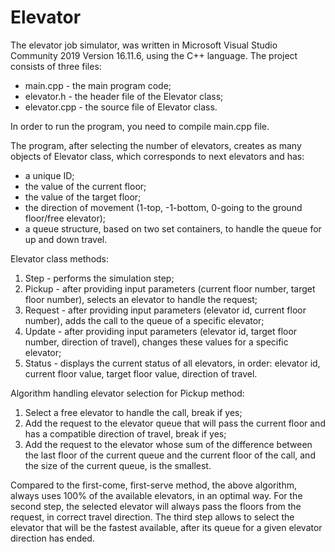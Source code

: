 # Elevator
The elevator job simulator, was written in Microsoft Visual Studio Community 2019 Version 16.11.6, using the C++ language. 
The project consists of three files:
- main.cpp - the main program code;
- elevator.h - the header file of the Elevator class;
- elevator.cpp - the source file of Elevator class.

In order to run the program, you need to compile main.cpp file.

The program, after selecting the number of elevators, creates as many objects of Elevator class, which corresponds to next elevators and has:
- a unique ID;
- the value of the current floor;
- the value of the target floor;
- the direction of movement (1-top, -1-bottom, 0-going to the ground floor/free elevator);
- a queue structure, based on two set containers, to handle the queue for up and down travel.

Elevator class methods:
1. Step - performs the simulation step;
2. Pickup - after providing input parameters (current floor number, target  floor number), selects an elevator to handle the request;
3. Request - after providing input parameters (elevator id, current floor number), adds the call to the queue of a specific elevator;
4. Update - after providing input parameters (elevator id, target floor number, direction of travel), changes these values for a specific elevator;
5. Status - displays the current status of all elevators, in order: elevator id, current floor value, target floor value, direction of travel.

Algorithm handling elevator selection for Pickup method:
1. Select a free elevator to handle the call, break if yes;
2. Add the request to the elevator queue that will pass the current floor and has a compatible direction of travel, break if yes;
3. Add the request to the elevator whose sum of the difference between the last floor of the current queue and the current floor of the call, and the size of the current queue, is the smallest.

Compared to the first-come, first-serve method, the above algorithm, always uses 100% of the available elevators, in an optimal way. For the second step, the selected elevator will always pass the floors from the request, in  correct travel direction. The third step allows to select the elevator that will be the fastest available, after its queue for a given elevator direction has ended.
